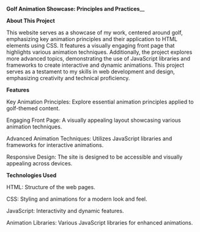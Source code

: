 **Golf Animation Showcase: Principles and Practices**__

**About This Project**

This website serves as a showcase of my work, centered around golf, emphasizing key animation principles and their application to HTML elements using CSS. It features a visually engaging front page that highlights various animation techniques. Additionally, the project explores more advanced topics, demonstrating the use of JavaScript libraries and frameworks to create interactive and dynamic animations. This project serves as a testament to my skills in web development and design, emphasizing creativity and technical proficiency.

**Features**

Key Animation Principles: Explore essential animation principles applied to golf-themed content.

Engaging Front Page: A visually appealing layout showcasing various animation techniques.

Advanced Animation Techniques: Utilizes JavaScript libraries and frameworks for interactive animations.

Responsive Design: The site is designed to be accessible and visually appealing across devices.

**Technologies Used**

HTML: Structure of the web pages.

CSS: Styling and animations for a modern look and feel.

JavaScript: Interactivity and dynamic features.

Animation Libraries: Various JavaScript libraries for enhanced animations.
